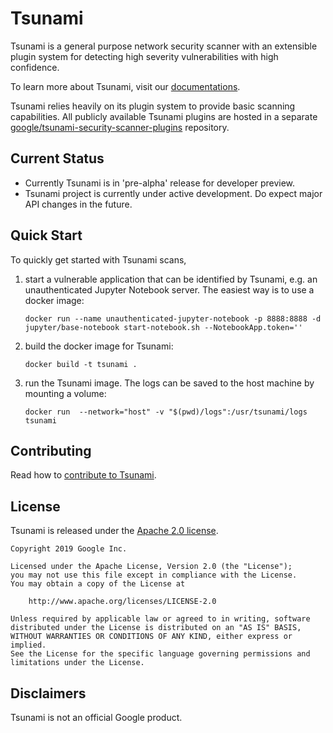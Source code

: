 # Tsunami

Tsunami is a general purpose network security scanner with an extensible plugin
system for detecting high severity vulnerabilities with high confidence.

To learn more about Tsunami, visit our
[documentations](https://github.com/google/tsunami-security-scanner/blob/master/docs/index.md).

Tsunami relies heavily on its plugin system to provide basic scanning
capabilities. All publicly available Tsunami plugins are hosted in a separate
[google/tsunami-security-scanner-plugins](https://github.com/google/tsunami-security-scanner-plugins)
repository.

## Current Status

*   Currently Tsunami is in 'pre-alpha' release for developer preview.
*   Tsunami project is currently under active development. Do expect major API
    changes in the future.

## Quick Start

To quickly get started with Tsunami scans,

1.  start a vulnerable application that can be identified by Tsunami, e.g. an
    unauthenticated Jupyter Notebook server. The easiest way is to use a docker
    image:

    ```shell
    docker run --name unauthenticated-jupyter-notebook -p 8888:8888 -d jupyter/base-notebook start-notebook.sh --NotebookApp.token=''
    ```

1.  build the docker image for Tsunami:

    ```
    docker build -t tsunami .
    ```

1. run the Tsunami image. The logs can be saved to the host machine by mounting a volume:

    ```
    docker run  --network="host" -v "$(pwd)/logs":/usr/tsunami/logs tsunami
    ```

## Contributing

Read how to [contribute to Tsunami](docs/contributing.md).

## License

Tsunami is released under the [Apache 2.0 license](LICENSE).

```
Copyright 2019 Google Inc.

Licensed under the Apache License, Version 2.0 (the "License");
you may not use this file except in compliance with the License.
You may obtain a copy of the License at

    http://www.apache.org/licenses/LICENSE-2.0

Unless required by applicable law or agreed to in writing, software
distributed under the License is distributed on an "AS IS" BASIS,
WITHOUT WARRANTIES OR CONDITIONS OF ANY KIND, either express or implied.
See the License for the specific language governing permissions and
limitations under the License.
```

## Disclaimers

Tsunami is not an official Google product.
